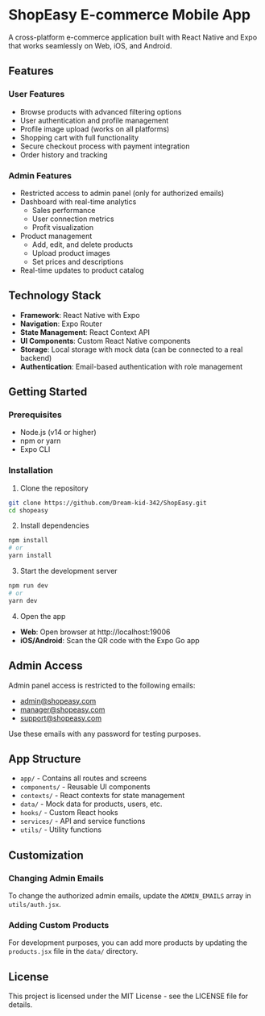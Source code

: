 # ShopEasy E-commerce Mobile App

A cross-platform e-commerce application built with React Native and Expo that works seamlessly on Web, iOS, and Android.

## Features

### User Features
- Browse products with advanced filtering options
- User authentication and profile management
- Profile image upload (works on all platforms)
- Shopping cart with full functionality
- Secure checkout process with payment integration
- Order history and tracking

### Admin Features
- Restricted access to admin panel (only for authorized emails)
- Dashboard with real-time analytics
  - Sales performance
  - User connection metrics
  - Profit visualization
- Product management
  - Add, edit, and delete products
  - Upload product images
  - Set prices and descriptions
- Real-time updates to product catalog

## Technology Stack

- **Framework**: React Native with Expo
- **Navigation**: Expo Router
- **State Management**: React Context API
- **UI Components**: Custom React Native components
- **Storage**: Local storage with mock data (can be connected to a real backend)
- **Authentication**: Email-based authentication with role management

## Getting Started

### Prerequisites
- Node.js (v14 or higher)
- npm or yarn
- Expo CLI

### Installation

1. Clone the repository
```bash
git clone https://github.com/Dream-kid-342/ShopEasy.git
cd shopeasy
```

2. Install dependencies
```bash
npm install
# or
yarn install
```

3. Start the development server
```bash
npm run dev
# or
yarn dev
```

4. Open the app
- **Web**: Open browser at http://localhost:19006
- **iOS/Android**: Scan the QR code with the Expo Go app

## Admin Access

Admin panel access is restricted to the following emails:
- admin@shopeasy.com
- manager@shopeasy.com
- support@shopeasy.com

Use these emails with any password for testing purposes.

## App Structure

- `app/` - Contains all routes and screens
- `components/` - Reusable UI components
- `contexts/` - React contexts for state management
- `data/` - Mock data for products, users, etc.
- `hooks/` - Custom React hooks
- `services/` - API and service functions
- `utils/` - Utility functions

## Customization

### Changing Admin Emails
To change the authorized admin emails, update the `ADMIN_EMAILS` array in `utils/auth.jsx`.

### Adding Custom Products
For development purposes, you can add more products by updating the `products.jsx` file in the `data/` directory.

## License

This project is licensed under the MIT License - see the LICENSE file for details.
